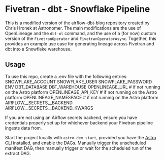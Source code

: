 # Fivetran - dbt - Snowflake Pipeline

This is a modified version of the airflow-dbt-blog repository created by Chris Hronek at Astronomer. The main modifications are the use of OpenLineage and the `dbt-ol` command, and the use of a (for now) custom version of the `FivetranOperator` and `FivetranOperatorAsync`. Together, this provides an example use case for generating lineage across Fivetran and dbt into a Snowflake warehouse.

## Usage

To use this repo, create a .env file with the following entries:
SNOWFLAKE_ACCOUNT
SNOWFLAKE_USER
SNOWFLAKE_PASSWORD
ENV
DBT_DATABASE
DBT_WAREHOUSE
OPENLINEAGE_URL # if not running on the Astro platform
OPENLINEAGE_API_KEY # if not running on the Astro platform
OPENLINEAGE_NAMESPACE # if not running on the Astro platform
AIRFLOW__SECRETS__BACKEND
AIRFLOW__SECRETS__BACKEND_KWARGS

If you are not using an Airflow secrets backend, ensure you have credentials properly set up for whichever backend your Fivetran pipeline ingests data from.

Start the project locally with `astro dev start`, provided you have the [Astro CLI](https://docs.astronomer.io/astro/cli/overview) installed, and enable the DAGs.
Manually trigger the unscheduled manifest DAG, then manually trigger or wait for the scheduled run of the extract DAG. 
